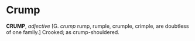 # Crump

**CRUMP**, _adjective_ \[G. _crump_ rump, rumple, crumple, crimple, are doubtless of one family.\] Crooked; as crump-shouldered.